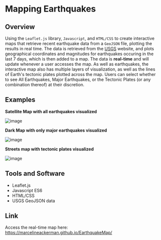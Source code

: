 # Mapping Earthquakes

## Overview
Using the `Leaflet.js` library, `Javascript`, and `HTML/CSS` to create interactive maps that retrieve recent earthquake data from a `GeoJSON` file, plotting the results in real time. The data is retrieved from the [USGS](https://earthquake.usgs.gov/earthquakes/feed/v1.0/geojson.php) website, and plots geographical coordinates and magnitudes for earthquakes occuring in the last 7 days, which is then added to a map. The data is **real-time** and will update whenever a user accesses the map. As well as earthquakes, the interactive map also has multiple layers of visualization, as well as the lines of Earth's tectonic plates plotted across the map. Users can select whether to see All Earthquakes, Major Earthquakes, or the Tectonic Plates (or any combination thereof) at their discretion.

## Examples 

**Satellite Map with all earthquakes visualized**

![image](https://user-images.githubusercontent.com/100869713/175784534-a8d4d002-2daf-48f2-8c52-d6ff96a3f508.png)

**Dark Map with only major earthquakes visualized**

![image](https://user-images.githubusercontent.com/100869713/175784543-25f49395-d89c-480f-bac6-57234197f15e.png)

**Streets map with tectonic plates visualized**

![image](https://user-images.githubusercontent.com/100869713/175784548-840ef2cd-dd41-4af9-af50-07ec04a97187.png)

## Tools and Software

 - Leaflet.js
 - Javascript ES6
 - HTML/CSS
 - USGS GeoJSON data

## Link

Access the real-time map here:
https://marcelineackerman.github.io/EarthquakeMap/
